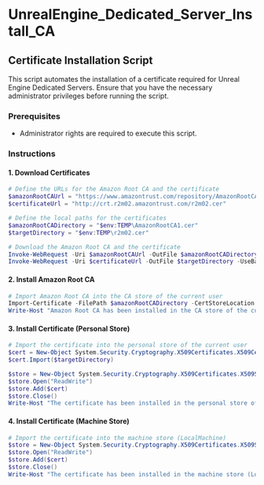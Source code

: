 # UnrealEngine_Dedicated_Server_Install_CA

## Certificate Installation Script

This script automates the installation of a certificate required for Unreal Engine Dedicated Servers. Ensure that you have the necessary administrator privileges before running the script.

### Prerequisites
- Administrator rights are required to execute this script.

### Instructions

#### 1. Download Certificates
```powershell
# Define the URLs for the Amazon Root CA and the certificate
$amazonRootCAUrl = "https://www.amazontrust.com/repository/AmazonRootCA1.cer"
$certificateUrl = "http://crt.r2m02.amazontrust.com/r2m02.cer"

# Define the local paths for the certificates
$amazonRootCADirectory = "$env:TEMP\AmazonRootCA1.cer"
$targetDirectory = "$env:TEMP\r2m02.cer"

# Download the Amazon Root CA and the certificate
Invoke-WebRequest -Uri $amazonRootCAUrl -OutFile $amazonRootCADirectory -UseBasicParsing -ErrorAction Stop
Invoke-WebRequest -Uri $certificateUrl -OutFile $targetDirectory -UseBasicParsing -ErrorAction Stop
```

#### 2. Install Amazon Root CA
```powershell
# Import Amazon Root CA into the CA store of the current user
Import-Certificate -FilePath $amazonRootCADirectory -CertStoreLocation Cert:\CurrentUser\CA -ErrorAction Stop
Write-Host "Amazon Root CA has been installed in the CA store of the current user."
```

#### 3. Install Certificate (Personal Store)
```powershell
# Import the certificate into the personal store of the current user
$cert = New-Object System.Security.Cryptography.X509Certificates.X509Certificate2
$cert.Import($targetDirectory)

$store = New-Object System.Security.Cryptography.X509Certificates.X509Store("CA", "CurrentUser")
$store.Open("ReadWrite")
$store.Add($cert)
$store.Close()
Write-Host "The certificate has been installed in the personal store of the current user."
```

#### 4. Install Certificate (Machine Store)
```powershell
# Import the certificate into the machine store (LocalMachine)
$store = New-Object System.Security.Cryptography.X509Certificates.X509Store("CA", "LocalMachine")
$store.Open("ReadWrite")
$store.Add($cert)
$store.Close()
Write-Host "The certificate has been installed in the machine store (LocalMachine)."
```
